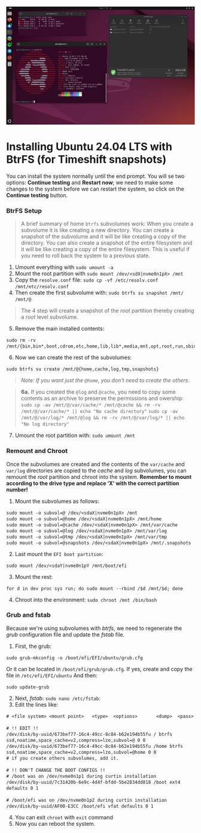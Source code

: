 ![ubuntu](ubuntu.png)

# Installing Ubuntu 24.04 LTS with BtrFS (for Timeshift snapshots)

You can install the system normally until the end prompt. You will se two options: **Continue testing** and **Restart now**; we need to make some changes to the system before we can restart the system, so click on the **Continue testing** button.

### BtrFS Setup

> A brief summary of home `btrfs` subvolumes work:
> When you create a subvolume it is like creating a new directory. You can create a snapshot of the subvolume and it will be like creating a copy of the directory. You can also create a snapshot of the entire filesystem and it will be like creating a copy of the entire filesystem. This is useful if you need to roll back the system to a previous state.

1. Umount everything with `sudo umount -a`
2. Mount the root partition with `sudo mount /dev/<sdX|nvme0n1pX> /mnt`
3. Copy the `resolve.conf` file: `sudo cp -vf /etc/resolv.conf /mnt/etc/resolv.conf`
4. Then create the first subvolume with: `sudo btrfs su snapshot /mnt/ /mnt/@`

> The 4 step will create a snapshot of the *root* partition thereby creating a *root* level subvolume.

5. Remove the main installed contents:
```
sudo rm -rv /mnt/{bin,bin*,boot,cdrom,etc,home,lib,lib*,media,mnt,opt,root,run,sbin,sbin*,snap,srv,sys,tmp,usr,var}
```
6. Now we can create the rest of the subvolumes:
```
sudo btrfs su create /mnt/@{home,cache,log,tmp,snapshots}
```
> *Note: If you want just the `@home`, you don't need to create the others.*

> **6a.** If you created the `@log` and `@cache`, you need to copy some contents as an archive to preserve the permissions and owership:
> `sudo cp -av /mnt/@/var/cache/* /mnt/@cache && rm -rv /mnt/@/var/cache/* || echo "No cache directory"`
> `sudo cp -av /mnt/@/var/log/* /mnt/@log && rm -rv /mnt/@/var/log/* || echo "No log directory"`

7. Umount the root partition with: `sudo umount /mnt`

### Remount and Chroot

Once the subvolumes are created and the contents of the `var/cache` and `var/log` directories are copied to the *cache* and *log* subvolumes, you can remount the *root* partition and chroot into the system. 
**Remember to mount according to the drive type and replace ‘X’ with the correct partition number!**

1. Mount the subvolumes as follows:
```
sudo mount -o subvol=@ /dev/<sdaX|nvme0n1pX> /mnt
sudo mount -o subvol=@home /dev/<sdaX|nvme0n1pX> /mnt/home
sudo mount -o subvol=@cache /dev/<sdaX|nvme0n1pX> /mnt/var/cache
sudo mount -o subvol=@log /dev/<sdaX|nvme0n1pX> /mnt/var/log
sudo mount -o subvol=@tmp /dev/<sdaX|nvme0n1pX> /mnt/var/tmp
sudo mount -o subvol=@snapshots /dev/<sdaX|nvme0n1pX> /mnt/.snapshots
```
2. Last mount the `EFI boot partition`:
```
sudo mount /dev/<sdaY|nvme0n1pY /mnt/boot/efi
```
3. Mount the rest:
```
for d in dev proc sys run; do sudo mount --rbind /$d /mnt/$d; done
```
4. Chroot into the environment: `sudo chroot /mnt /bin/bash`

### Grub and fstab

Because we're using subvolumes with *btrfs*, we need to regenerate the *grub* configuration file and update the *fstab* file.

1. First, the grub:
```
sudo grub-mkconfig -o /boot/efi/EFI/ubuntu/grub.cfg
```
Or it can be located in `/boot/efi/grub/grub.cfg`. If yes, create and copy the file in `/etc/efi/EFI/ubuntu`
And then:
```
sudo update-grub
```

2. Next, *fstab*: `sudo nano /etc/fstab`:
3. Edit the lines like:
```
# <file system> <mount point>   <type>  <options>       <dump>  <pass>

# !! EDIT !!
/dev/disk/by-uuid/673bef77-16c4-49cc-8c84-b62e194b55fu / btrfs ssd,noatime,space_cache=v2,compress=lzo,subvol=@ 0 0
/dev/disk/by-uuid/673bef77-16c4-49cc-8c84-b62e194b55fu /home btrfs ssd,noatime,space_cache=v2,compress=lzo,subvol=@home 0 0
# if you create others subvolumes, add it.

# !! DON'T CHANGE THE BOOT CONFIGS !!
# /boot was on /dev/nvme0n1p1 during curtin installation
/dev/disk/by-uuid/7c31420b-6e9c-4d4f-bfdd-5be2834dd818 /boot ext4 defaults 0 1

# /boot/efi was on /dev/nvme0n1p2 during curtin installation
/dev/disk/by-uuid/AF00-E3CC /boot/efi vfat defaults 0 1
```
4. You can exit `chroot` with `exit` command
5. Now you can reboot the system.
